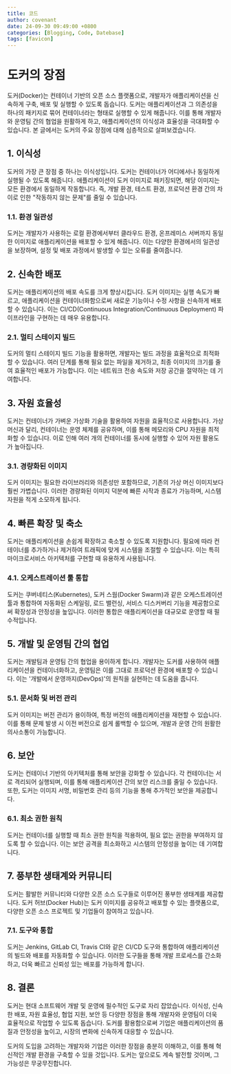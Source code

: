 ```yaml
---
title: 코드
author: covenant
date: 24-09-30 09:49:00 +0800
categories: [Blogging, Code, Datebase]
tags: [favicon]
---
```


# 도커의 장점

도커(Docker)는 컨테이너 기반의 오픈 소스 플랫폼으로, 개발자가 애플리케이션을 신속하게 구축, 배포 및 실행할 수 있도록 돕습니다. 도커는 애플리케이션과 그 의존성을 하나의 패키지로 묶어 컨테이너라는 형태로 실행할 수 있게 해줍니다. 이를 통해 개발자와 운영팀 간의 협업을 원활하게 하고, 애플리케이션의 이식성과 효율성을 극대화할 수 있습니다. 본 글에서는 도커의 주요 장점에 대해 심층적으로 살펴보겠습니다.

## 1. 이식성

도커의 가장 큰 장점 중 하나는 이식성입니다. 도커는 컨테이너가 어디에서나 동일하게 실행될 수 있도록 해줍니다. 애플리케이션이 도커 이미지로 패키징되면, 해당 이미지는 모든 환경에서 동일하게 작동합니다. 즉, 개발 환경, 테스트 환경, 프로덕션 환경 간의 차이로 인한 "작동하지 않는 문제"를 줄일 수 있습니다.

### 1.1. 환경 일관성

도커는 개발자가 사용하는 로컬 환경에서부터 클라우드 환경, 온프레미스 서버까지 동일한 이미지로 애플리케이션을 배포할 수 있게 해줍니다. 이는 다양한 환경에서의 일관성을 보장하며, 설정 및 배포 과정에서 발생할 수 있는 오류를 줄여줍니다.

## 2. 신속한 배포

도커는 애플리케이션의 배포 속도를 크게 향상시킵니다. 도커 이미지는 실행 속도가 빠르고, 애플리케이션을 컨테이너화함으로써 새로운 기능이나 수정 사항을 신속하게 배포할 수 있습니다. 이는 CI/CD(Continuous Integration/Continuous Deployment) 파이프라인을 구현하는 데 매우 유용합니다.

### 2.1. 멀티 스테이지 빌드

도커의 멀티 스테이지 빌드 기능을 활용하면, 개발자는 빌드 과정을 효율적으로 최적화할 수 있습니다. 여러 단계를 통해 필요 없는 파일을 제거하고, 최종 이미지의 크기를 줄여 효율적인 배포가 가능합니다. 이는 네트워크 전송 속도와 저장 공간을 절약하는 데 기여합니다.

## 3. 자원 효율성

도커는 컨테이너가 가벼운 가상화 기술을 활용하여 자원을 효율적으로 사용합니다. 가상 머신과 달리, 컨테이너는 운영 체제를 공유하며, 이를 통해 메모리와 CPU 자원을 최적화할 수 있습니다. 이로 인해 여러 개의 컨테이너를 동시에 실행할 수 있어 자원 활용도가 높아집니다.

### 3.1. 경량화된 이미지

도커 이미지는 필요한 라이브러리와 의존성만 포함하므로, 기존의 가상 머신 이미지보다 훨씬 가볍습니다. 이러한 경량화된 이미지 덕분에 빠른 시작과 종료가 가능하며, 시스템 자원을 적게 소모하게 됩니다.

## 4. 빠른 확장 및 축소

도커는 애플리케이션을 손쉽게 확장하고 축소할 수 있도록 지원합니다. 필요에 따라 컨테이너를 추가하거나 제거하여 트래픽에 맞게 시스템을 조절할 수 있습니다. 이는 특히 마이크로서비스 아키텍처를 구현할 때 유용하게 사용됩니다.

### 4.1. 오케스트레이션 툴 통합

도커는 쿠버네티스(Kubernetes), 도커 스웜(Docker Swarm)과 같은 오케스트레이션 툴과 통합하여 자동화된 스케일링, 로드 밸런싱, 서비스 디스커버리 기능을 제공함으로써 확장성과 안정성을 높입니다. 이러한 통합은 애플리케이션을 대규모로 운영할 때 필수적입니다.

## 5. 개발 및 운영팀 간의 협업

도커는 개발팀과 운영팀 간의 협업을 용이하게 합니다. 개발자는 도커를 사용하여 애플리케이션을 컨테이너화하고, 운영팀은 이를 그대로 프로덕션 환경에 배포할 수 있습니다. 이는 '개발에서 운영까지(DevOps)'의 원칙을 실현하는 데 도움을 줍니다.

### 5.1. 문서화 및 버전 관리

도커 이미지는 버전 관리가 용이하여, 특정 버전의 애플리케이션을 재현할 수 있습니다. 이를 통해 문제 발생 시 이전 버전으로 쉽게 롤백할 수 있으며, 개발과 운영 간의 원활한 의사소통이 가능합니다.

## 6. 보안

도커는 컨테이너 기반의 아키텍처를 통해 보안을 강화할 수 있습니다. 각 컨테이너는 서로 격리되어 실행되며, 이를 통해 애플리케이션 간의 보안 리스크를 줄일 수 있습니다. 또한, 도커는 이미지 서명, 비밀번호 관리 등의 기능을 통해 추가적인 보안을 제공합니다.

### 6.1. 최소 권한 원칙

도커는 컨테이너를 실행할 때 최소 권한 원칙을 적용하여, 필요 없는 권한을 부여하지 않도록 할 수 있습니다. 이는 보안 공격을 최소화하고 시스템의 안정성을 높이는 데 기여합니다.

## 7. 풍부한 생태계와 커뮤니티

도커는 활발한 커뮤니티와 다양한 오픈 소스 도구들로 이루어진 풍부한 생태계를 제공합니다. 도커 허브(Docker Hub)는 도커 이미지를 공유하고 배포할 수 있는 플랫폼으로, 다양한 오픈 소스 프로젝트 및 기업들이 참여하고 있습니다.

### 7.1. 도구와 통합

도커는 Jenkins, GitLab CI, Travis CI와 같은 CI/CD 도구와 통합하여 애플리케이션의 빌드와 배포를 자동화할 수 있습니다. 이러한 도구들을 통해 개발 프로세스를 간소화하고, 더욱 빠르고 신뢰성 있는 배포를 가능하게 합니다.

## 8. 결론

도커는 현대 소프트웨어 개발 및 운영에 필수적인 도구로 자리 잡았습니다. 이식성, 신속한 배포, 자원 효율성, 협업 지원, 보안 등 다양한 장점을 통해 개발자와 운영팀이 더욱 효율적으로 작업할 수 있도록 돕습니다. 도커를 활용함으로써 기업은 애플리케이션의 품질과 안정성을 높이고, 시장의 변화에 신속하게 대응할 수 있습니다. 

도커의 도입을 고려하는 개발자와 기업은 이러한 장점을 충분히 이해하고, 이를 통해 혁신적인 개발 환경을 구축할 수 있을 것입니다. 도커는 앞으로도 계속 발전할 것이며, 그 가능성은 무궁무진합니다.
